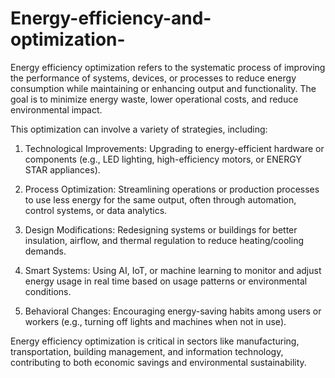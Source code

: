 # Energy-efficiency-and-optimization-
Energy efficiency optimization refers to the systematic process of improving the performance of systems, devices, or processes to reduce energy consumption while maintaining or enhancing output and functionality. The goal is to minimize energy waste, lower operational costs, and reduce environmental impact.

This optimization can involve a variety of strategies, including:

1. Technological Improvements: Upgrading to energy-efficient hardware or components (e.g., LED lighting, high-efficiency motors, or ENERGY STAR appliances).


2. Process Optimization: Streamlining operations or production processes to use less energy for the same output, often through automation, control systems, or data analytics.


3. Design Modifications: Redesigning systems or buildings for better insulation, airflow, and thermal regulation to reduce heating/cooling demands.


4. Smart Systems: Using AI, IoT, or machine learning to monitor and adjust energy usage in real time based on usage patterns or environmental conditions.


5. Behavioral Changes: Encouraging energy-saving habits among users or workers (e.g., turning off lights and machines when not in use).



Energy efficiency optimization is critical in sectors like manufacturing, transportation, building management, and information technology, contributing to both economic savings and environmental sustainability.
